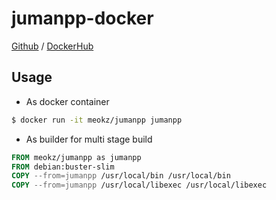 # jumanpp-docker

[Github](https://github.com/meokz/jumanpp-docker) / [DockerHub](https://hub.docker.com/repository/docker/meokz/jumanpp)

## Usage

* As docker container
```sh
$ docker run -it meokz/jumanpp jumanpp
```

* As builder for multi stage build

```Dockerfile
FROM meokz/jumanpp as jumanpp
FROM debian:buster-slim
COPY --from=jumanpp /usr/local/bin /usr/local/bin
COPY --from=jumanpp /usr/local/libexec /usr/local/libexec
```
